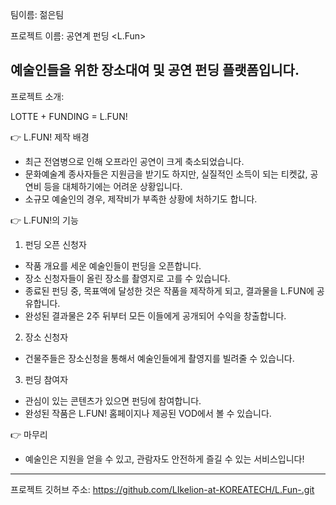 팀이름:
젊은팀

프로젝트 이름:
공연계 펀딩 <L.Fun>

예술인들을 위한 장소대여 및 공연 펀딩 플랫폼입니다.
----------------------------------------------------------------------------------------------------------------
프로젝트 소개:

LOTTE + FUNDING = L.FUN!

👉 L.FUN! 제작 배경

- 최근 전염병으로 인해 오프라인 공연이 크게 축소되었습니다.
- 문화예술계 종사자들은 지원금을 받기도 하지만, 실질적인 소득이 되는 티켓값, 공연비 등을 대체하기에는 어려운 상황입니다.
- 소규모 예술인의 경우, 제작비가 부족한 상황에 처하기도 합니다.


👉 L.FUN!의 기능

1. 펀딩 오픈 신청자
- 작품 개요를 세운 예술인들이 펀딩을 오픈합니다.
- 장소 신청자들이 올린 장소를 촬영지로 고를 수 있습니다.
- 종료된 펀딩 중, 목표액에 달성한 것은 작품을 제작하게 되고, 결과물을 L.FUN에 공유합니다.
- 완성된 결과물은 2주 뒤부터 모든 이들에게 공개되어 수익을 창출합니다.

2. 장소 신청자
- 건물주들은 장소신청을 통해서 예술인들에게 촬영지를 빌려줄 수 있습니다.

3. 펀딩 참여자
- 관심이 있는 콘텐츠가 있으면 펀딩에 참여합니다.
- 완성된 작품은 L.FUN! 홈페이지나 제공된 VOD에서 볼 수 있습니다.


👉 마무리

- 예술인은 지원을 얻을 수 있고, 관람자도 안전하게 즐길 수 있는 서비스입니다!
--------------------------------------------------------------------------------------------------
프로젝트 깃허브 주소:
https://github.com/LIkelion-at-KOREATECH/L.Fun-.git

